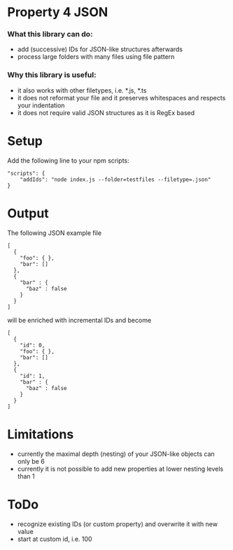# Property 4 JSON

### What this library can do:
* add (successive) IDs for JSON-like structures afterwards
* process large folders with many files using file pattern

### Why this library is useful:
* it also works with other filetypes, i.e. *.js, *.ts
* it does not reformat your file and it preserves whitespaces and respects your indentation
* it does not require valid JSON structures as it is RegEx based

# Setup

Add the following line to your npm scripts:
```
"scripts": {
    "addIds": "node index.js --folder=testfiles --filetype=.json"
}
```

# Output

The following JSON example file

```
[
  {
    "foo": { },
    "bar": []
  },
  {
    "bar" : {
      "baz" : false
    }
  }
]
```

will be enriched with incremental IDs and become

```
[
  {
    "id": 0,
    "foo": { },
    "bar": []
  },
  {
    "id": 1,
    "bar" : {
      "baz" : false
    }
  }
]
```

# Limitations

* currently the maximal depth (nesting) of your JSON-like objects can only be 6
* currently it is not possible to add new properties at lower nesting levels than 1

# ToDo

* recognize existing IDs (or custom property) and overwrite it with new value
* start at custom id, i.e. 100